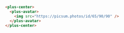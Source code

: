 ```html [template]
<plus-center>
  <plus-avatar>
    <img src="https://picsum.photos/id/65/90/90" />
  </plus-avatar>
</plus-center>
```
